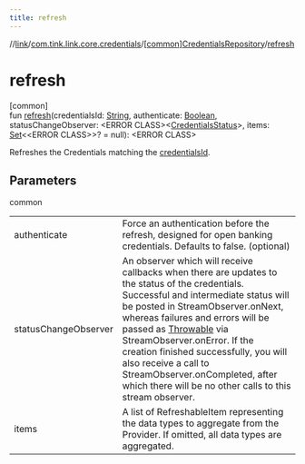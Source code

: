 ```yaml
---
title: refresh
---
```

//[link](../../../index.html)/[com.tink.link.core.credentials](../index.html)/[[common]CredentialsRepository](index.html)/[refresh](refresh.html)



# refresh



[common]\
fun [refresh](refresh.html)(credentialsId: [String](https://kotlinlang.org/api/latest/jvm/stdlib/kotlin/-string/index.html), authenticate: [Boolean](https://kotlinlang.org/api/latest/jvm/stdlib/kotlin/-boolean/index.html), statusChangeObserver: &lt;ERROR CLASS&gt;&lt;[CredentialsStatus](../[common]-credentials-status/index.html)&gt;, items: [Set](https://kotlinlang.org/api/latest/jvm/stdlib/kotlin.collections/-set/index.html)&lt;&lt;ERROR CLASS&gt;&gt;? = null): &lt;ERROR CLASS&gt;



Refreshes the Credentials matching the [credentialsId](refresh.html).



## Parameters


common

| | |
|---|---|
| authenticate | Force an authentication before the refresh, designed for open banking credentials. Defaults to false. (optional) |
| statusChangeObserver | An observer which will receive callbacks when there are updates to the status of the credentials. Successful and intermediate status will be posted in StreamObserver.onNext, whereas failures and errors will be passed as [Throwable](https://kotlinlang.org/api/latest/jvm/stdlib/kotlin/-throwable/index.html) via StreamObserver.onError. If the creation finished successfully, you will also receive a call to StreamObserver.onCompleted, after which there will be no other calls to this stream observer. |
| items | A list of RefreshableItem representing the data types to aggregate from the Provider. If omitted, all data types are aggregated. |




